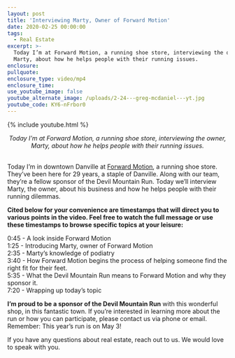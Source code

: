 ```yaml
---
layout: post
title: 'Interviewing Marty, Owner of Forward Motion'
date: 2020-02-25 00:00:00
tags:
  - Real Estate
excerpt: >-
  Today I’m at Forward Motion, a running shoe store, interviewing the owner,
  Marty, about how he helps people with their running issues.
enclosure:
pullquote:
enclosure_type: video/mp4
enclosure_time:
use_youtube_image: false
youtube_alternate_image: /uploads/2-24---greg-mcdaniel---yt.jpg
youtube_code: KY6-nFrbor0
---
```


{% include youtube.html %}

<center><em>Today I&rsquo;m at Forward Motion, a running shoe store, interviewing the owner, Marty, about how he helps people with their running issues. </em></center>

<br>Today I’m in downtown Danville at <u><a target="_blank" href="https://www.forwardmotion.com/">Forward Motion</a></u>, a running shoe store. They’ve been here for 29 years, a staple of Danville. Along with our team, they’re a fellow sponsor of the Devil Mountain Run. Today we’ll interview Marty, the owner, about his business and how he helps people with their running dilemmas.

**Cited below for your convenience are timestamps that will direct you to various points in the video. Feel free to watch the full message or use these timestamps to browse specific topics at your leisure:**

0:45 - A look inside Forward Motion<br>1:25 - Introducing Marty, owner of Forward Motion<br>2:35 - Marty’s knowledge of podiatry<br>3:40 - How Forward Motion begins the process of helping someone find the right fit for their feet.<br>5:35 - What the Devil Mountain Run means to Forward Motion and why they sponsor it.<br>7:20 - Wrapping up today’s topic

**I’m proud to be a sponsor of the Devil Mountain Run** with this wonderful shop, in this fantastic town. If you’re interested in learning more about the run or how you can participate, please contact us via phone or email. Remember: This year’s run is on May 3\!

If you have any questions about real estate, reach out to us. We would love to speak with you.